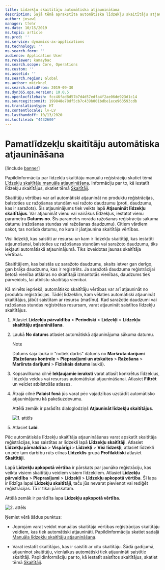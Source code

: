 ```yaml
---
title: Līdzekļu skaitītāju automātiska atjaunināšana
description: Šajā tēmā aprakstīta automātiska līdzekļu skaitītāju atjaunināšana programmā Asset Management.
author: josaw1
manager: tfehr
ms.date: 10/15/2019
ms.topic: article
ms.prod: ''
ms.service: dynamics-ax-applications
ms.technology: ''
ms.search.form: ''
audience: Application User
ms.reviewer: kamaybac
ms.search.scope: Core, Operations
ms.custom: ''
ms.assetid: ''
ms.search.region: Global
ms.author: mkirknel
ms.search.validFrom: 2019-09-30
ms.dyn365.ops.version: 10.0.5
ms.openlocfilehash: fcc46fad8d57b7d4d57edfa4f2ae06de923d1c14
ms.sourcegitcommit: 199848e78df5cb7c439b001bdbe1ece963593cdb
ms.translationtype: HT
ms.contentlocale: lv-LV
ms.lasthandoff: 10/13/2020
ms.locfileid: "4432600"
---
```

# <a name="automatic-update-of-asset-counters"></a>Pamatlīdzekļu skaitītāju automātiska atjaunināšana

[!include [banner](../../includes/banner.md)]

Papildinformāciju par līdzekļu skaitītāju manuālu reģistrāciju skatiet tēmā [Līdzekļu skaitītāju manuāla atjaunināšana](../work-orders/manual-update-of-asset-counters.md). Informāciju par to, kā iestatīt līdzekļu skaitītājus, skatiet tēmā [Skaitītāji](../setup-for-objects/counters.md).

Skaitītāju vērtības var arī automātiski atjaunināt no produktu reģistrācijas, balstoties uz ražošanas stundām vai ražoto daudzumu (proti, daudzumu, kas ir saražots). Šis atjauninājums tiek veikts lapā **Atjaunināt līdzekļu skaitītājus**. Var atjaunināt vienu vai vairākus līdzekļus, iestatot vienu parametru **Datums no**. Šis parametrs norāda ražošanas reģistrāciju sākuma datumu (ražošanas stundas vai ražošanas daudzumu). Citiem vārdiem sakot, tas norāda datumu, no kura ir jāatjaunina skaitītāja vērtības.

Visi līdzekļi, kas saistīti ar resursu *un* kam ir līdzekļu skaitītāji, kas iestatīti atjaunošanai, balstoties uz ražošanas stundām vai saražoto daudzumu, tiks iekļauti automātiskā atjauninājumā. Tiks izveidotas jaunas skaitītāja vērtības.

Skaitītājiem, kas balstās uz saražoto daudzumu, skaits ietver gan derīgo, gan brāķa daudzumu, kas ir reģistrēts. Ja saražotā daudzuma reģistrācijai lietotā vienība atšķiras no skaitītajā izmantotās vienības, daudzums tiek pārveidots, lai atbilstu skaitītāja vienībai.

Kā minēts iepriekš, automātisko skaitītāju vērtības var arī atjaunināt no produktu reģistrācijas. Tādēļ līdzeklim, kam vēlaties automātiski atjaunināt skaitītājus, jābūt saistītam ar resursu (mašīnu). Kad saražotie daudzumi vai ražošanas stundas reģistrētas resursam, varat atjaunināt saistītos līdzekļu skaitītājus.

1. Atlasiet **Līdzekļu pārvaldība** > **Periodiski** > **Līdzekļi** > **Līdzekļu skaitītāju atjaunināšana**.

2. Laukā **No datums** atlasiet automātiskā atjauninājuma sākuma datumu.

    >[!NOTE]
    >Datums šajā laukā ir "notiek darbs" datums no **Maršruta darījumi** (**Ražošanas kontrole** > **Pieprasījumi un atskaites** > **Ražošana** > **Maršruta darījumi** > **Fiziskais datums** laukā).

3. Kopsavilkuma cilnē **Iekļaujamie ieraksti** varat atlasīt konkrētus līdzekļus, līdzekļu veidus vai resursus automātiskai atjaunināšanai. Atlasiet **Filtrēt** un veiciet atbilstošās atlases.

4. Ātrajā cilnē **Palaist fonā** jūs varat pēc vajadzības uzstādīt automātisko atjauninājumu kā pakešuzdevumu.

    Attēlā zemāk ir parādīts dialoglodziņš **Atjaunināt līdzekļu skaitītājus**.

    ![1. attēls](media/12-work-orders.png)

5. Atlasiet **Labi**. 

Pēc automātiskās līdzekļu skaitītāja atjaunināšanas varat apskatīt skaitītāja reģistrācijas, kas saistītas ar līdzekli lapā **Līdzekļu skaitītāji**. Atlasiet **Līdzekļu pārvaldība** > **Vispārīgi** > **Līdzekļi** > **Visi līdzekļi**, atlasiet līdzekli un pēc tam darbību rūts cilnas **Līdzeklis** grupā **Profilaktiski** atlasiet **Skaitītāji**.

Lapā **Līdzekļu apkopotā vērtība** ir pārskats par jaunāko reģistrāciju, kas veikta visiem skaitītāju veidiem visiem līdzekļiem. Atlasiet **Līdzekļu pārvaldība** > **Pieprasījumi** > **Līdzekļi** > **Līdzekļu apkopotā vērtība**. Šī lapa ir līdzīga lapai **Līdzekļu skaitītāji**, taču jūs nevarat pievienot vai rediģēt reģistrācijas. Tā ir tikai pārskatam.

Attēlā zemāk ir parādīta lapa **Līdzekļu apkopotā vērtība**.

![2. attēls](media/13-work-orders.png)

Ņemiet vērā šādus punktus:

- Joprojām varat veidot manuālas skaitītāja vērtības reģistrācijas skaitītāju veidiem, kas tiek automātiski atjaunināti. Papildinformāciju skatiet sadaļā [Manuāla līdzekļu skaitītāju atjaunināšana](../work-orders/manual-update-of-asset-counters.md).

- Varat iestatīt skaitītājus, kas ir saistīti ar citu skaitītāju. Šādā gadījumā, atjauninot skaitītāju, vienlaikus automātiski tiek atjaunināti saistītie skaitītāji. Papildinformāciju par to, kā iestatīt saistītos skaitītājus, skatiet tēmā [Skaitītāji](../setup-for-objects/counters.md).

